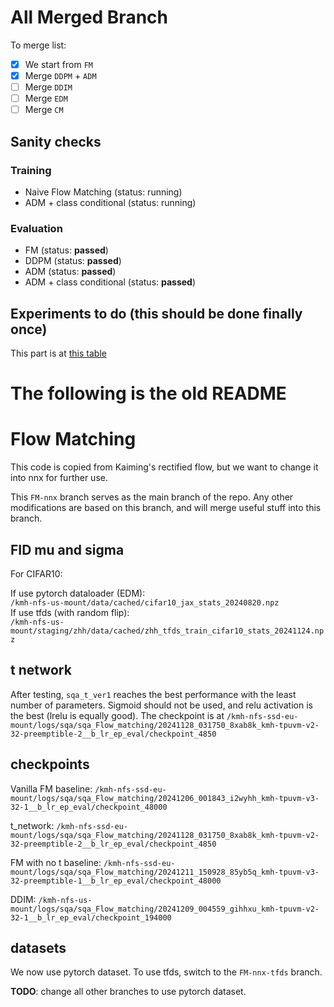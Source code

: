 # All Merged Branch

To merge list:

- [X] We start from `FM`
- [X] Merge `DDPM` + `ADM`
- [ ] Merge `DDIM`
- [ ] Merge `EDM`
- [ ] Merge `CM`

## Sanity checks

### Training

- Naive Flow Matching (status: running)
- ADM + class conditional (status: running)

### Evaluation

- FM (status: **passed**)
- DDPM (status: **passed**)
- ADM (status: **passed**)
- ADM + class conditional (status: **passed**)

## Experiments to do (this should be done finally once)

This part is at [this table](https://docs.google.com/spreadsheets/d/1MFtgLx7uzBFdiPxrIqck00ilrSslZU2w2jRwriVpKMw/edit?gid=1274311467#gid=1274311467)

# The following is the old README

# Flow Matching

This code is copied from Kaiming's rectified flow, but we want to change it into nnx for further use.

This `FM-nnx` branch serves as the main branch of the repo. Any other modifications are based on this branch, and will merge useful stuff into this branch.

## FID mu and sigma

For CIFAR10:

If use pytorch dataloader (EDM):  
`/kmh-nfs-us-mount/data/cached/cifar10_jax_stats_20240820.npz`  
If use tfds (with random flip):  
`/kmh-nfs-us-mount/staging/zhh/data/cached/zhh_tfds_train_cifar10_stats_20241124.npz`

## t network

After testing, `sqa_t_ver1` reaches the best performance with the least number of parameters. Sigmoid should not be used, and relu activation is the best (lrelu is equally good). The checkpoint is at `/kmh-nfs-ssd-eu-mount/logs/sqa/sqa_Flow_matching/20241128_031750_8xab8k_kmh-tpuvm-v2-32-preemptible-2__b_lr_ep_eval/checkpoint_4850`

## checkpoints

Vanilla FM baseline: `/kmh-nfs-ssd-eu-mount/logs/sqa/sqa_Flow_matching/20241206_001843_i2wyhh_kmh-tpuvm-v3-32-1__b_lr_ep_eval/checkpoint_48000`

t_network: `/kmh-nfs-ssd-eu-mount/logs/sqa/sqa_Flow_matching/20241128_031750_8xab8k_kmh-tpuvm-v2-32-preemptible-2__b_lr_ep_eval/checkpoint_4850`

FM with no t baseline: `/kmh-nfs-ssd-eu-mount/logs/sqa/sqa_Flow_matching/20241211_150928_85yb5q_kmh-tpuvm-v3-32-preemptible-1__b_lr_ep_eval/checkpoint_48000`

DDIM: `/kmh-nfs-us-mount/logs/sqa/sqa_Flow_matching/20241209_004559_gihhxu_kmh-tpuvm-v2-32-1__b_lr_ep_eval/checkpoint_194000`

## datasets

We now use pytorch dataset. To use tfds, switch to the `FM-nnx-tfds` branch.

__TODO__: change all other branches to use pytorch dataset.